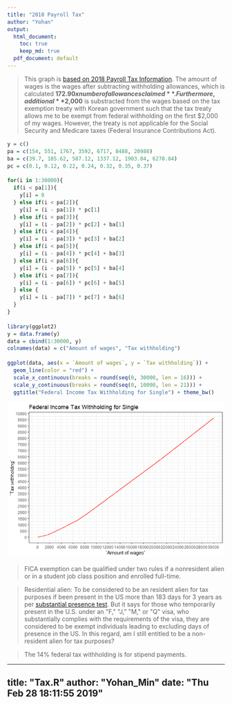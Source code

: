 ```yaml
---
title: "2018 Payroll Tax"
author: "Yohan"
output:
  html_document:
    toc: true
    keep_md: true
  pdf_document: default
---
```

> This graph is [based on 2018 Payroll Tax Information](https://isc.uw.edu/wp-content/uploads/2018/01/Payroll-Tax-Information-2018.pdf). The amount of wages is the wages after subtracting withholding allowances, which is calculated **$172.90 x number of allowances claimed**. Furthermore, additional **$2,000** is substracted from the wages based on the tax exemption treaty with Korean government such that the tax treaty allows me to be exempt from federal withholding on the first $2,000 of my wages. However, the treaty is not applicable for the Social Security and Medicare taxes (Federal Insurance Contributions Act).


```r
y = c()
pa = c(154, 551, 1767, 3592, 6717, 8488, 20988)
ba = c(39.7, 185.62, 587.12, 1337.12, 1903.84, 6278.84)
pc = c(0.1, 0.12, 0.22, 0.24, 0.32, 0.35, 0.37)

for(i in 1:30000){
  if(i < pa[1]){
    y[i] = 0
  } else if(i < pa[2]){
    y[i] = (i - pa[1]) * pc[1]
  } else if(i < pa[3]){
    y[i] = (i - pa[2]) * pc[2] + ba[1]
  } else if(i < pa[4]){
    y[i] = (i - pa[3]) * pc[3] + ba[2]
  } else if(i < pa[5]){
    y[i] = (i - pa[4]) * pc[4] + ba[3]
  } else if(i < pa[6]){
    y[i] = (i - pa[5]) * pc[5] + ba[4]
  } else if(i < pa[7]){
    y[i] = (i - pa[6]) * pc[6] + ba[5]
  } else {
    y[i] = (i - pa[7]) * pc[7] + ba[6]
  }
}

library(ggplot2)
y = data.frame(y)
data = cbind(1:30000, y)
colnames(data) = c("Amount of wages", "Tax withholding")

ggplot(data, aes(x = `Amount of wages`, y = `Tax withholding`)) +
  geom_line(color = "red") +
  scale_x_continuous(breaks = round(seq(0, 30000, len = 16))) +
  scale_y_continuous(breaks = round(seq(0, 10000, len = 21))) +
  ggtitle("Federal Income Tax Withholding for Single") + theme_bw()
```

![](Tax_files/figure-html/unnamed-chunk-1-1.png)<!-- -->

> FICA exemption can be qualified under two rules if a nonresident alien or in a student job class position and enrolled full-time. 

> Residential alien: To be considered to be an resident alien for tax purposes if been present in the US more than 183 days for 3 years as per [substantial presence test]( https://www.irs.gov/individuals/international-taxpayers/substantial-presence-test). But it says for those who temporarily present in the U.S. under an "F," "J," "M," or "Q" visa, who substantially complies with the requirements of the visa, they are considered to be exempt individuals leading to excluding days of presence in the US. In this regard, am I still entitled to be a non-resident alien for tax purposes?

> The 14% federal tax withholding is for stipend payments.

---
title: "Tax.R"
author: "Yohan_Min"
date: "Thu Feb 28 18:11:55 2019"
---
